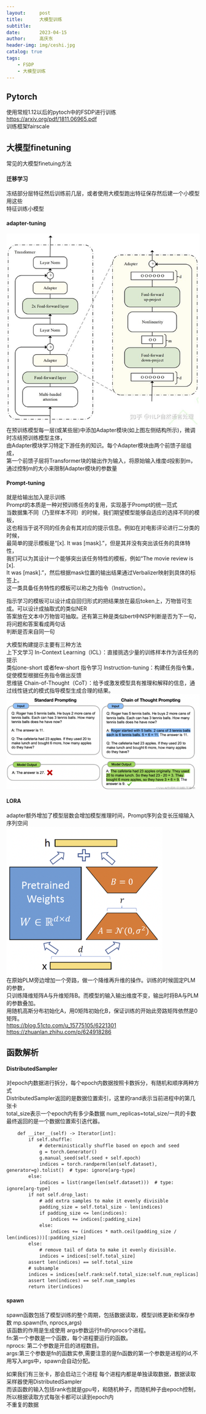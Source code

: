 ```yaml
---
layout:     post
title:      大模型训练
subtitle:   
date:       2023-04-15
author:     高庆东
header-img: img/ceshi.jpg
catalog: true
tags:
    - FSDP
    - 大模型训练
---
```



## Pytorch
使用常规1.12以后的pytoch中的FSDP进行训练  
https://arxiv.org/pdf/1811.06965.pdf  
训练框架fairscale

## 大模型finetuning
常见的大模型finetuing方法 
#### 迁移学习
冻结部分层特征然后训练前几层，或者使用大模型跑出特征保存然后建一个小模型用这些  
特征训练小模型
#### adapter-tuning
![adapter](/img/20230313/adapter.png)
在预训练模型每一层(或某些层)中添加Adapter模块(如上图左侧结构所示)，微调时冻结预训练模型主体，  
由Adapter模块学习特定下游任务的知识。每个Adapter模块由两个前馈子层组成，  
第一个前馈子层将Transformer块的输出作为输入，将原始输入维度d投影到m，  
通过控制m的大小来限制Adapter模块的参数量
#### Prompt-tuning
就是给输出加入提示训练  
Prompt的本质是一种对预训练任务的复用，实现基于Prompt的统一范式   
当数据集不同（乃至样本不同）的时候，我们期望模型能够自适应的选择不同的模板，  
这也相当于说不同的任务会有其对应的提示信息。例如在对电影评论进行二分类的时候，  
最简单的提示模板是“[x]. It was [mask].”，但是其并没有突出该任务的具体特性，  
我们可以为其设计一个能够突出该任务特性的模板，例如“The movie review is [x].   
It was [mask].”，然后根据mask位置的输出结果通过Verbalizer映射到具体的标签上。  
这一类具备任务特性的模板可以称之为指令（Instruction）。
  
指示学习的模板可以设计成自回归形式的把结果放在最后token上，万物皆可生成。可以设计成抽取式的类似NER  
答案放在文本中万物皆可抽取。还有第三种是类似bert中NSP判断是否为下一句，将问题和答案看成两句话  
判断是否来自同一句  
  
大模型构建提示主要有三种方法  
上下文学习 In-Context Learning（ICL）：直接挑选少量的训练样本作为该任务的提示  
类似one-short 或者few-short
指令学习 Instruction-tuning：构建任务指令集，促使模型根据任务指令做出反馈   
思维链 Chain-of-Thought（CoT）：给予或激发模型具有推理和解释的信息，通过线性链式的模式指导模型生成合理的结果。  
![cop](/img/20230313/cop.png)
#### LORA
adapter额外增加了模型层数会增加模型推理时间，Prompt序列会变长压缩输入序列空间  
![lora](/img/20230313/lora.png)  
在原始PLM旁边增加一个旁路，做一个降维再升维的操作。训练的时候固定PLM的参数，  
只训练降维矩阵A与升维矩阵B。而模型的输入输出维度不变，输出时将BA与PLM的参数叠加。  
用随机高斯分布初始化A，用0矩阵初始化B，保证训练的开始此旁路矩阵依然是0矩阵。  
https://blog.51cto.com/u_15775105/6221301  
https://zhuanlan.zhihu.com/p/624918286  
## 函数解析 
#### DistributedSampler 
对epoch内数据进行拆分，每个epoch内数据按照卡数拆分，有随机和顺序两种方式  
DistributedSampler返回的是数据位置索引，这里的rand表示当前进程中的第几张卡  
total_size表示一个epoch内有多少条数据 num_replicas=total_size/一共的卡数  
最终返回的是一个数据位置索引迭代器。  

```
    def __iter__(self) -> Iterator[int]:
        if self.shuffle:
            # deterministically shuffle based on epoch and seed
            g = torch.Generator()
            g.manual_seed(self.seed + self.epoch)
            indices = torch.randperm(len(self.dataset), generator=g).tolist()  # type: ignore[arg-type]
        else:
            indices = list(range(len(self.dataset)))  # type: ignore[arg-type]
        if not self.drop_last:
            # add extra samples to make it evenly divisible
            padding_size = self.total_size - len(indices)
            if padding_size <= len(indices):
                indices += indices[:padding_size]
            else:
                indices += (indices * math.ceil(padding_size / len(indices)))[:padding_size]
        else:
            # remove tail of data to make it evenly divisible.
            indices = indices[:self.total_size]
        assert len(indices) == self.total_size
        # subsample
        indices = indices[self.rank:self.total_size:self.num_replicas]
        assert len(indices) == self.num_samples
        return iter(indices)
```

#### spawn
spawn函数包括了模型训练的整个周期，包括数据读取，模型训练更新和保存参数
mp.spawn(fn, nprocs,args)   
该函数的作用是生成使用 args参数运行fn的nprocs个进程。  
fn:第一个参数是一个函数，每个进程要运行的函数。  
nprocs: 第二个参数是开启的进程数目。  
args:第三个参数是fn的函数实参,需要注意的是fn函数的第一个参数是进程的id,不用写入args中，spawn会自动分配。  

如果我们有三张卡，那会启动三个进程 每个进程内都是单独读取数据，数据读取采样器使用DistributedSampler  
而该函数的输入包括rank也就是gpu号，和随机种子，而随机种子由epoch控制，所以根据读取方式每张卡都可以读到epoch内  
不重复的数据    

